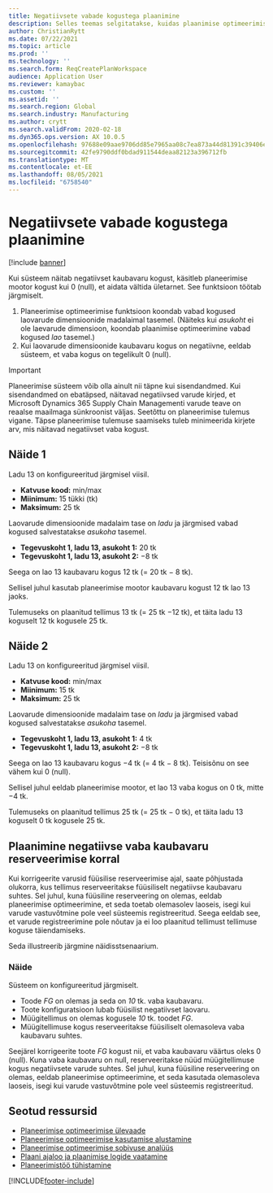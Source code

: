 ```yaml
---
title: Negatiivsete vabade kogustega plaanimine
description: Selles teemas selgitatakse, kuidas plaanimise optimeerimise kasutamisel käsitsetakse negatiivset kaubavaru.
author: ChristianRytt
ms.date: 07/22/2021
ms.topic: article
ms.prod: ''
ms.technology: ''
ms.search.form: ReqCreatePlanWorkspace
audience: Application User
ms.reviewer: kamaybac
ms.custom: ''
ms.assetid: ''
ms.search.region: Global
ms.search.industry: Manufacturing
ms.author: crytt
ms.search.validFrom: 2020-02-18
ms.dyn365.ops.version: AX 10.0.5
ms.openlocfilehash: 97688e09aae9706dd85e7965aa08c7ea873a44d81391c39406e2e6367660e0d0
ms.sourcegitcommit: 42fe9790ddf0bdad911544deaa82123a396712fb
ms.translationtype: MT
ms.contentlocale: et-EE
ms.lasthandoff: 08/05/2021
ms.locfileid: "6758540"
---
```

# <a name="planning-with-negative-on-hand-quantities"></a>Negatiivsete vabade kogustega plaanimine

[!include [banner](../../includes/banner.md)]

Kui süsteem näitab negatiivset kaubavaru kogust, käsitleb planeerimise mootor kogust kui 0 (null), et aidata vältida ületarnet. See funktsioon töötab järgmiselt.

1. Planeerimise optimeerimise funktsioon koondab vabad kogused laovarude dimensioonide madalaimal tasemel. (Näiteks kui *asukoht* ei ole laevarude dimensioon, koondab plaanimise optimeerimine vabad kogused *lao* tasemel.)
1. Kui laovarude dimensioonide kaubavaru kogus on negatiivne, eeldab süsteem, et vaba kogus on tegelikult 0 (null).

> [!IMPORTANT]
> Planeerimise süsteem võib olla ainult nii täpne kui sisendandmed. Kui sisendandmed on ebatäpsed, näitavad negatiivsed varude kirjed, et Microsoft Dynamics 365 Supply Chain Managementi varude teave on reaalse maailmaga sünkroonist väljas. Seetõttu on planeerimise tulemus vigane. Täpse planeerimise tulemuse saamiseks tuleb minimeerida kirjete arv, mis näitavad negatiivset vaba kogust.

## <a name="example-1"></a>Näide 1

Ladu 13 on konfigureeritud järgmisel viisil.

- **Katvuse kood:** min/max
- **Miinimum:** 15 tükki (tk)
- **Maksimum:** 25 tk

Laovarude dimensioonide madalaim tase on *ladu* ja järgmised vabad kogused salvestatakse *asukoha* tasemel.

- **Tegevuskoht 1, ladu 13, asukoht 1:** 20 tk
- **Tegevuskoht 1, ladu 13, asukoht 2:** &minus;8 tk

Seega on lao 13 kaubavaru kogus 12 tk (= 20 tk &minus; 8 tk).

Sellisel juhul kasutab planeerimise mootor kaubavaru kogust 12 tk lao 13 jaoks.

Tulemuseks on plaanitud tellimus 13 tk (= 25 tk &minus;12 tk), et täita ladu 13 koguselt 12 tk kogusele 25 tk.

## <a name="example-2"></a>Näide 2

Ladu 13 on konfigureeritud järgmisel viisil.

- **Katvuse kood:** min/max
- **Miinimum:** 15 tk
- **Maksimum:** 25 tk

Laovarude dimensioonide madalaim tase on *ladu* ja järgmised vabad kogused salvestatakse *asukoha* tasemel.

- **Tegevuskoht 1, ladu 13, asukoht 1:** 4 tk
- **Tegevuskoht 1, ladu 13, asukoht 2:** &minus;8 tk

Seega on lao 13 kaubavaru kogus &minus;4 tk (= 4 tk &minus; 8 tk). Teisisõnu on see vähem kui 0 (null).

Sellisel juhul eeldab planeerimise mootor, et lao 13 vaba kogus on 0 tk, mitte &minus;4 tk.

Tulemuseks on plaanitud tellimus 25 tk (= 25 tk &minus; 0 tk), et täita ladu 13 koguselt 0 tk kogusele 25 tk.

## <a name="planning-when-there-is-a-reservation-against-negative-on-hand-inventory"></a>Plaanimine negatiivse vaba kaubavaru reserveerimise korral

Kui korrigeerite varusid füüsilise reserveerimise ajal, saate põhjustada olukorra, kus tellimus reserveeritakse füüsiliselt negatiivse kaubavaru suhtes. Sel juhul, kuna füüsiline reserveering on olemas, eeldab planeerimise optimeerimine, et seda toetab olemasolev laoseis, isegi kui varude vastuvõtmine pole veel süsteemis registreeritud. Seega eeldab see, et varude registreerimine pole nõutav ja ei loo plaanitud tellimust tellimuse koguse täiendamiseks.

Seda illustreerib järgmine näidisstsenaarium.

### <a name="example"></a>Näide

Süsteem on konfigureeritud järgmiselt.

- Toode *FG* on olemas ja seda on *10* tk. vaba kaubavaru.
- Toote konfiguratsioon lubab füüsilist negatiivset laovaru.
- Müügitellimus on olemas kogusele *10* tk. toodet *FG*.
- Müügitellimuse kogus reserveeritakse füüsiliselt olemasoleva vaba kaubavaru suhtes.

Seejärel korrigeerite toote *FG* kogust nii, et vaba kaubavaru väärtus oleks 0 (null). Kuna vaba kaubavaru on null, reserveeritakse nüüd müügitellimuse kogus negatiivsete varude suhtes. Sel juhul, kuna füüsiline reserveering on olemas, eeldab planeerimise optimeerimine, et seda kasutada olemasoleva laoseis, isegi kui varude vastuvõtmine pole veel süsteemis registreeritud.

## <a name="related-resources"></a>Seotud ressursid

- [Planeerimise optimeerimise ülevaade](planning-optimization-overview.md)
- [Planeerimise optimeerimise kasutamise alustamine](get-started.md)
- [Planeerimise optimeerimise sobivuse analüüs](planning-optimization-fit-analysis.md)
- [Plaani ajaloo ja plaanimise logide vaatamine](plan-history-logs.md)
- [Planeerimistöö tühistamine](cancel-planning-job.md)

[!INCLUDE[footer-include](../../../includes/footer-banner.md)]
